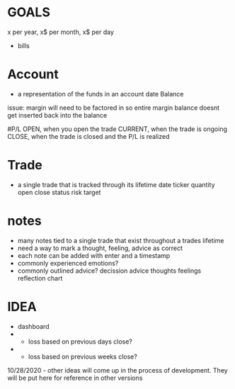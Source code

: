 # GOALS
x per year, x$ per month, x$ per day
- bills

# Account
- a representation of the funds in an account
date
Balance

issue: margin will need to be factored in so entire margin balance doesnt get inserted back into the balance

#P/L
OPEN, when you open the trade
CURRENT, when the trade is ongoing
CLOSE, when the trade is closed and the P/L is realized


# Trade
- a single trade that is tracked through its lifetime
date
ticker
quantity
open
close
status
risk
target


# notes
- many notes tied to a single trade that exist throughout a trades lifetime
- need a way to mark a thought, feeling, advice as correct
- each note can be added with enter and a timestamp
- commonly experienced emotions?
- commonly outlined advice?
decission
advice
thoughts
feelings
reflection
chart


# IDEA
- dashboard 
- - loss based on previous days close?
- - loss based on previous weeks close?

10/28/2020 - other ideas will come up in the process of development. They will be put here for reference in other versions

